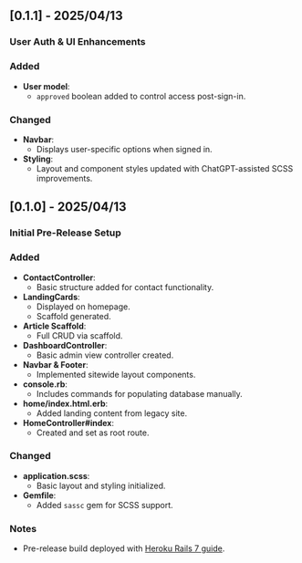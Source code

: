 ## [0.1.1] - 2025/04/13
### User Auth & UI Enhancements

### Added
- **User model**:
  - `approved` boolean added to control access post-sign-in.

### Changed
- **Navbar**:
  - Displays user-specific options when signed in.
- **Styling**:
  - Layout and component styles updated with ChatGPT-assisted SCSS improvements.

## [0.1.0] - 2025/04/13
### Initial Pre-Release Setup

### Added
- **ContactController**:
  - Basic structure added for contact functionality.
- **LandingCards**:
  - Displayed on homepage.
  - Scaffold generated.
- **Article Scaffold**:
  - Full CRUD via scaffold.
- **DashboardController**:
  - Basic admin view controller created.
- **Navbar & Footer**:
  - Implemented sitewide layout components.
- **console.rb**:
  - Includes commands for populating database manually.
- **home/index.html.erb**:
  - Added landing content from legacy site.
- **HomeController#index**:
  - Created and set as root route.

### Changed
- **application.scss**:
  - Basic layout and styling initialized.
- **Gemfile**:
  - Added `sassc` gem for SCSS support.

### Notes
- Pre-release build deployed with [Heroku Rails 7 guide](https://devcenter.heroku.com/articles/getting-started-with-rails7).